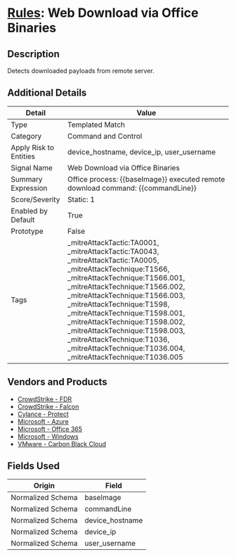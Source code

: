 # [Rules](README.md): Web Download via Office Binaries

## Description
Detects downloaded payloads from remote server.

## Additional Details
|Detail|Value|
|----|----|
|Type|Templated Match|
|Category|Command and Control|
|Apply Risk to Entities|device_hostname, device_ip, user_username|
|Signal Name|Web Download via Office Binaries|
|Summary Expression|Office process: {{baseImage}} executed remote download command: {{commandLine}}|
|Score/Severity|Static: 1|
|Enabled by Default|True|
|Prototype|False|
|Tags|_mitreAttackTactic:TA0001, _mitreAttackTactic:TA0043, _mitreAttackTactic:TA0005, _mitreAttackTechnique:T1566, _mitreAttackTechnique:T1566.001, _mitreAttackTechnique:T1566.002, _mitreAttackTechnique:T1566.003, _mitreAttackTechnique:T1598, _mitreAttackTechnique:T1598.001, _mitreAttackTechnique:T1598.002, _mitreAttackTechnique:T1598.003, _mitreAttackTechnique:T1036, _mitreAttackTechnique:T1036.004, _mitreAttackTechnique:T1036.005|
## Vendors and Products
- [CrowdStrike - FDR](../products/569a3a44-c29f-492e-bcf4-5dc04e2ab0f3.md)
- [CrowdStrike - Falcon](../products/840c72e0-4e47-41e7-9b93-31f55d12f07d.md)
- [Cylance - Protect](../products/60829f4a-7acb-47d1-ad23-8424fcf83dcb.md)
- [Microsoft - Azure](../products/a1225af5-e778-4068-a9a2-47da93d1ff24.md)
- [Microsoft - Office 365](../products/d3ed003d-5ddd-4c7a-bea5-63eae6311833.md)
- [Microsoft - Windows](../products/1ff7546c-cb36-4a24-87f7-89d2cecc5761.md)
- [VMware - Carbon Black Cloud](../products/f9cea291-9030-4e41-9836-6dd9274d6df4.md)


## Fields Used

|Origin|Field|
|----|----|
|Normalized Schema|baseImage|
|Normalized Schema|commandLine|
|Normalized Schema|device_hostname|
|Normalized Schema|device_ip|
|Normalized Schema|user_username|


